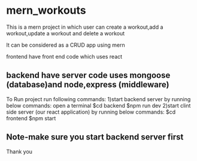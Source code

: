 # mern_workouts

This is a mern project in which user can create a workout,add a workout,update a workout and delete a workout

It can be considered as a CRUD app using mern

frontend have front end code which uses react

backend have server code uses mongoose (database)and node,express (middleware)
------------------------------------------------------------------------------------------------------------------
To Run project run following commands:
1)start backend server by running below commands:
open a terminal 
   $cd backend
   $npm run dev
2)start clint side server (our react application) by running below commands:
  $cd frontend
  $npm start
  
Note-make sure you start backend server first
--------------------------------------------------------------------------------------------------------------------------------------
Thank you
